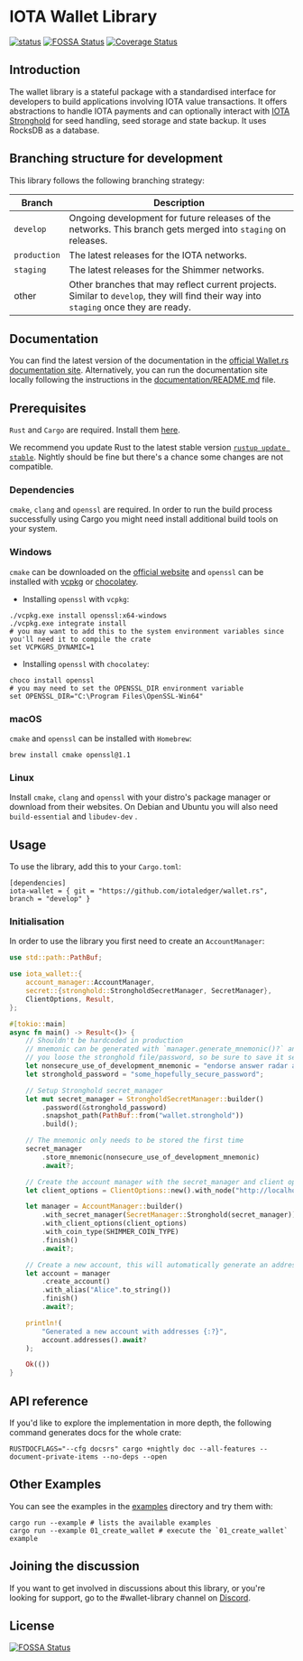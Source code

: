 # IOTA Wallet Library

[![status](https://img.shields.io/badge/Status-Alpha-yellow.svg)](https://github.com/iotaledger/wallet.rs)
[![FOSSA Status](https://app.fossa.com/api/projects/git%2Bgithub.com%2Fiotaledger%2Fwallet.rs.svg?type=shield)](https://app.fossa.com/projects/git%2Bgithub.com%2Fiotaledger%2Fwallet.rs?ref=badge_shield)
[![Coverage Status](https://coveralls.io/repos/github/iotaledger/wallet.rs/badge.svg?branch=develop)](https://coveralls.io/github/iotaledger/wallet.rs?branch=develop)

## Introduction

The wallet library is a stateful package with a standardised interface for developers to build applications involving IOTA value transactions.
It offers abstractions to handle IOTA payments and can optionally interact with [IOTA Stronghold](https://github.com/iotaledger/stronghold.rs/) for seed handling, seed storage and state backup. It uses RocksDB as a database.

## Branching structure for development

This library follows the following branching strategy:

|Branch|Description|
|------|-----------|
|`develop`|Ongoing development for future releases of the networks. This branch gets merged into `staging` on releases.|
|`production`|The latest releases for the IOTA networks.|
|`staging`|The latest releases for the Shimmer networks.|
| other |Other branches that may reflect current projects. Similar to `develop`, they will find their way into `staging` once they are ready.|

## Documentation

You can find the latest version of the documentation in the [official Wallet.rs documentation site](https://wiki.iota.org/wallet.rs/welcome/). Alternatively, you can run the documentation site locally following the instructions in the [documentation/README.md](documentation/README.md) file.

## Prerequisites

`Rust` and `Cargo` are required. Install them [here](https://doc.rust-lang.org/cargo/getting-started/installation.html).

We recommend you update Rust to the latest stable version [`rustup update stable`](https://github.com/rust-lang/rustup.rs#keeping-rust-up-to-date). Nightly should be fine but there's a chance some changes are not compatible.

### Dependencies

`cmake`, `clang` and `openssl` are required. In order to run the build process successfully using Cargo you might need install additional build tools on your system.

### Windows

`cmake` can be downloaded on the [official website](https://cmake.org/download/) and `openssl` can be installed with [vcpkg](https://github.com/microsoft/vcpkg) or [chocolatey](https://chocolatey.org/).

- Installing `openssl` with `vcpkg`:

```
./vcpkg.exe install openssl:x64-windows
./vcpkg.exe integrate install
# you may want to add this to the system environment variables since you'll need it to compile the crate
set VCPKGRS_DYNAMIC=1
```

- Installing `openssl` with `chocolatey`:

```
choco install openssl
# you may need to set the OPENSSL_DIR environment variable
set OPENSSL_DIR="C:\Program Files\OpenSSL-Win64"
```

### macOS

`cmake` and `openssl` can be installed with `Homebrew`:

```
brew install cmake openssl@1.1
```

### Linux

Install `cmake`, `clang` and `openssl` with your distro's package manager or download from their websites. On Debian and Ubuntu you will also need `build-essential` and `libudev-dev` .

## Usage

To use the library, add this to your `Cargo.toml`:

```
[dependencies]
iota-wallet = { git = "https://github.com/iotaledger/wallet.rs", branch = "develop" }
```

### Initialisation

In order to use the library you first need to create an `AccountManager`:

```rust
use std::path::PathBuf;

use iota_wallet::{
    account_manager::AccountManager,
    secret::{stronghold::StrongholdSecretManager, SecretManager},
    ClientOptions, Result,
};

#[tokio::main]
async fn main() -> Result<()> {
    // Shouldn't be hardcoded in production
    // mnemonic can be generated with `manager.generate_mnemonic()?` and will be the only way to recover your funds if
    // you loose the stronghold file/password, so be sure to save it securely
    let nonsecure_use_of_development_mnemonic = "endorse answer radar about source reunion marriage tag sausage weekend frost daring base attack because joke dream slender leisure group reason prepare broken river".to_string();
    let stronghold_password = "some_hopefully_secure_password";

    // Setup Stronghold secret_manager
    let mut secret_manager = StrongholdSecretManager::builder()
        .password(&stronghold_password)
        .snapshot_path(PathBuf::from("wallet.stronghold"))
        .build();

    // The mnemonic only needs to be stored the first time
    secret_manager
        .store_mnemonic(nonsecure_use_of_development_mnemonic)
        .await?;

    // Create the account manager with the secret_manager and client options
    let client_options = ClientOptions::new().with_node("http://localhost:14265")?;

    let manager = AccountManager::builder()
        .with_secret_manager(SecretManager::Stronghold(secret_manager))
        .with_client_options(client_options)
        .with_coin_type(SHIMMER_COIN_TYPE)
        .finish()
        .await?;

    // Create a new account, this will automatically generate an address
    let account = manager
        .create_account()
        .with_alias("Alice".to_string())
        .finish()
        .await?;

    println!(
        "Generated a new account with addresses {:?}",
        account.addresses().await?
    );

    Ok(())
}
```

## API reference

If you'd like to explore the implementation in more depth, the following command generates docs for the whole crate:

```
RUSTDOCFLAGS="--cfg docsrs" cargo +nightly doc --all-features --document-private-items --no-deps --open
```

## Other Examples

You can see the examples in the [examples](examples/) directory and try them with:

```
cargo run --example # lists the available examples
cargo run --example 01_create_wallet # execute the `01_create_wallet` example
```

## Joining the discussion

If you want to get involved in discussions about this library, or you're looking for support, go to the #wallet-library channel on [Discord](https://discord.iota.org).


## License
[![FOSSA Status](https://app.fossa.com/api/projects/git%2Bgithub.com%2Fiotaledger%2Fwallet.rs.svg?type=large)](https://app.fossa.com/projects/git%2Bgithub.com%2Fiotaledger%2Fwallet.rs?ref=badge_large)